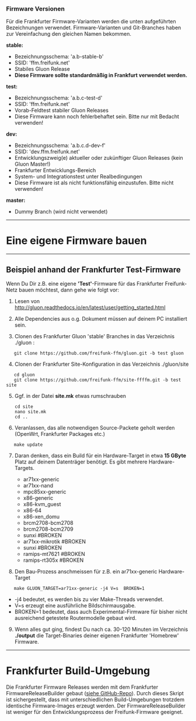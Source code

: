 ### Firmware Versionen
Für die Frankfurter Firmware-Varianten werden die unten aufgeführten Bezeichnungen verwendet.
Firmware-Varianten und Git-Branches haben zur Vereinfachung den gleichen Namen bekommen.

**stable:**

* Bezeichnungsschema: 'a.b-stable-b'
* SSID: 'ffm.freifunk.net'
* Stabiles Gluon Release
* **Diese Firmware sollte standardmäßig in Frankfurt verwendet werden.**


**test:**

* Bezeichnungsschema: 'a.b.c-test-d'
* SSID: 'ffm.freifunk.net'
* Vorab-Feldtest stabiler Gluon Releases
* Diese Firmware kann noch fehlerbehaftet sein. Bitte nur mit Bedacht verwenden!

**dev:**

* Bezeichnungsschema: 'a.b.c.d-dev-f'
* SSID: 'dev.ffm.freifunk.net'
* Entwicklungszweig(e) aktueller oder zukünftiger Gluon Releases (kein Gluon Master!)
* Frankfurter Entwicklungs-Bereich
* System- und Integrationstest unter Realbedingungen
* Diese Firmware ist als nicht funktionsfähig einzustufen. Bitte nicht verwenden!

**master:**

* Dummy Branch (wird nicht verwendet)

---

# Eine eigene Firmware bauen

---

## Beispiel anhand der Frankfurter Test-Firmware

    
Wenn Du Dir z.B. eine eigene **'Test'**-Firmware für das Frankfurter Freifunk-Netz bauen möchtest, dann gehe wie folgt vor:

1) Lesen von http://gluon.readthedocs.io/en/latest/user/getting_started.html

2) Alle Dependencies aus o.g. Dokument müssen auf deinem PC installiert sein.

3) Clonen des Frankfurter Gluon 'stable' Branches in das Verzeichnis ./gluon :

```
   git clone https://github.com/freifunk-ffm/gluon.git -b test gluon
```

4) Clonen der Frankfurter Site-Konfiguration in das Verzeichnis ./gluon/site

```
   cd gluon
   git clone https://github.com/freifunk-ffm/site-ffffm.git -b test site 
```

5) Ggf. in der Datei **site.mk** etwas rumschrauben

   ```
   cd site
   nano site.mk
   cd ..
   ```

6) Veranlassen, das alle notwendigen Source-Packete geholt werden (OpenWrt, Frankfurter Packages etc.)

```
   make update
```

7) Daran denken, dass ein Build für ein Hardware-Target in etwa **15 GByte** Platz auf deinem Datenträger benötigt. Es gibt mehrere Hardware-Targets. 

   * ar71xx-generic
   * ar71xx-nand
   * mpc85xx-generic
   * x86-generic
   * x86-kvm_guest
   * x86-64
   * x86-xen_domu
   * brcm2708-bcm2708
   * brcm2708-bcm2709
   * sunxi #BROKEN
   * ar71xx-mikrotik #BROKEN
   * sunxi #BROKEN
   * ramips-mt7621 #BROKEN
   * ramips-rt305x #BROKEN

8) Den Bau-Prozess anschmeissen für z.B. ein ar71xx-generic Hardware-Target

```
   make GLUON_TARGET=ar71xx-generic -j4 V=s  BROKEN=1
```

   * -j4 bedeutet, es werden bis zu vier Make-Threads verwendet.<br> 
   * V=s erzeugt eine ausführliche Bildschirmausgabe.<br>
   * BROKEN=1 bedeutet, dass auch Experimental-Firmware für bisher nicht ausreichend getestete Routermodelle gebaut wird.<br>

9) Wenn alles gut ging, findest Du nach ca. 30-120 Minuten im Verzeichnis **./output** die Target-Binaries deiner eigenen Frankfurter 'Homebrew' Firmware.

---

# Frankfurter Build-Umgebung
Die Frankfurter Firmware Releases werden mit dem Frankfurter FirmwareReleaseBuilder gebaut ([siehe GitHub-Repo](https://github.com/freifunk-ffm/Firmware-Release-Builder)). Durch dieses Skript ist sichergestellt, dass mit unterschiedlichen Build-Umgebungen trotzdem identische Firmware-Images erzeugt werden. Der FirmwareReleaseBuilder ist weniger für den Entwicklungsprozess der Freifunk-Firmware geeignet. 
